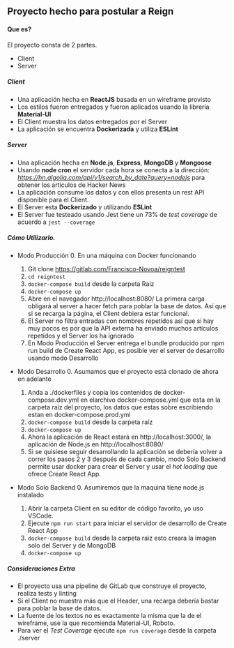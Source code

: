 ## Proyecto hecho para postular a Reign
 

 
#### Que es?
 
El proyecto consta de 2 partes. 
- Client
- Server
 

 
##### Client
 
- Una aplicación hecha en **ReactJS** basada en un wireframe provisto
- Los estilos fueron entregados y fueron aplicados usando la librería **Material-UI**
- El Client muestra los datos entregados por el Server
- La aplicación se encuentra **Dockerizada** y utiliza **ESLint**
 
 
 
##### Server
 
- Una aplicación hecha en **Node.js**, **Express**, **MongoDB** y **Mongoose**
- Usando **node cron** el servidor cada hora se conecta a la dirección:
    *https://hn.algolia.com/api/v1/search_by_date?query=nodejs*
  para obtener los artículos de Hacker News
- La aplicación consume los datos y con ellos presenta un rest API disponible para el Client.
- El Server esta **Dockerizado** y utilizando **ESLint**
- El Server fue testeado usando Jest tiene un 73% de *test coverage* de acuerdo a `jest --coverage`
 
 
 
##### Cómo Utilizarlo.
 
- Modo Producción
    0. En una máquina con Docker funcionando
    1. Git clone https://gitlab.com/Francisco-Novoa/reigntest
    2. `cd reigntest`
    3. `docker-compose build` desde la carpeta Raiz
    4. `docker-compose up`
    5. Abre en el navegador http://localhost:8080/
       La primera carga obligará al server a hacer fetch para poblar la base de datos.
       Así que si se recarga la página, el Client debiera estar funcional.
    6. El Server no filtra entradas con nombres repetidos así que si hay muy pocos es por que la API 
    externa ha enviado muchos artículos repetidos y el Server los ha ignorado
    7. En Modo Producción el Server entrega el bundle producido por npm run build de Create React App,
    es posible ver el server de desarrollo usando modo Desarrollo
 


- Modo Desarrollo
    0. Asumamos que el proyecto está clonado de ahora en adelante
    1. Anda a ./dockerfiles y copia los contenidos de docker-compose.dev.yml en elarchivo
    docker-compose.yml que esta en la carpeta raíz del proyecto, los datos que estas sobre escribiendo estan en docker-compose.prod.yml
    2. `docker-compose build` desde la carpeta raíz
    3. `docker-compose up`
    4. Ahora la aplicación de React estará en http://localhost:3000/, la aplicación de Node.js en http://localhost:8080/
    5. Si se quisiese seguir desarrollando la aplicación se debería volver a correr los pasos 2 y 3 después de cada cambio, 
    modo Solo Backend permite usar docker para crear el Server y usar el *hot loading* que ofrece Create React App.
 


- Modo Solo Backend
    0. Asumiremos que la maquina tiene node.js instalado
    1. Abrir la carpeta Client en su editor de código favorito, yo uso VSCode.
    2. Ejecute `npm run start` para iniciar el servidor de desarrollo de Create React App
    3. `docker-compose build` desde la carpeta raiz esto creara la imagen solo del Server y de MongoDB
    4. `docker-compose up`
 

 
##### Consideraciones Extra
 
 - El proyecto usa una pipeline de GitLab que construye el proyecto, realiza tests y linting
 - Si el Client no muestra más que el Header, una recarga debería bastar para poblar la base de datos.
 - La fuente de los textos no es exactamente la misma que la de el wireframe, use la que recomienda Material-UI, Roboto.
 - Para ver el *Test Coverage* ejecute `npm run coverage` desde la carpeta ./server


